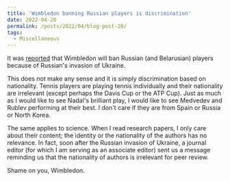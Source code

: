 ```yaml
---
title: 'Wimbledon banning Russian players is discrimination'
date: 2022-04-20
permalink: /posts/2022/04/blog-post-20/
tags:
  - Miscellaneous
---
```


It was [reported](https://www.nytimes.com/2022/04/20/sports/tennis/wimbledon-ban-russia-belarus-players.html) that Wimbledon will ban Russian (and Belarusian) players because of Russian's invasion of Ukraine.

This does not make any sense and it is simply discrimination based on nationality. Tennis players are playing tennis individually and their nationality are irrelevant (except perhaps the Davis Cup or the ATP Cup). Just as much as I would like to see Nadal's brilliant play, I would like to see Medvedev and Rublev performing at their best. I don't care if they are from Spain or Russia or North Korea.

The same applies to science. When I read research papers, I only care about their content; the identity or the nationality of the authors has no relevance. In fact, soon after the Russian invasion of Ukraine, a journal editor (for which I am serving as an associate editor) sent us a message reminding us that the nationality of authors is irrelevant for peer review.

Shame on you, Wimbledon.
